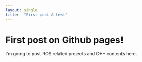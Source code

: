 ```yaml
---
layout: single
title:  "First post & test"
---
```


# First post on Github pages!

I'm going to post ROS related projects and C++ contents here.

